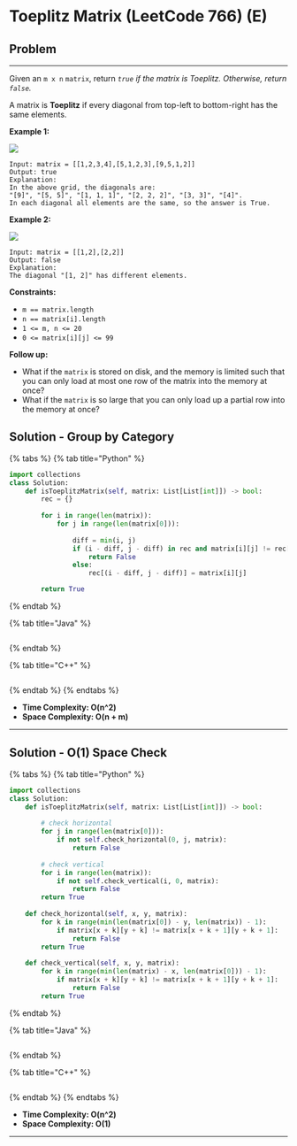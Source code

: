 # Toeplitz Matrix (LeetCode 766) (E)

## Problem

****

Given an `m x n` `matrix`, return _`true` if the matrix is Toeplitz. Otherwise, return `false`._

A matrix is **Toeplitz** if every diagonal from top-left to bottom-right has the same elements.

&#x20;

**Example 1:**

![](https://assets.leetcode.com/uploads/2020/11/04/ex1.jpg)

```
Input: matrix = [[1,2,3,4],[5,1,2,3],[9,5,1,2]]
Output: true
Explanation:
In the above grid, the diagonals are:
"[9]", "[5, 5]", "[1, 1, 1]", "[2, 2, 2]", "[3, 3]", "[4]".
In each diagonal all elements are the same, so the answer is True.
```

**Example 2:**

![](https://assets.leetcode.com/uploads/2020/11/04/ex2.jpg)

```
Input: matrix = [[1,2],[2,2]]
Output: false
Explanation:
The diagonal "[1, 2]" has different elements.
```

&#x20;

**Constraints:**

* `m == matrix.length`
* `n == matrix[i].length`
* `1 <= m, n <= 20`
* `0 <= matrix[i][j] <= 99`

&#x20;

**Follow up:**

* What if the `matrix` is stored on disk, and the memory is limited such that you can only load at most one row of the matrix into the memory at once?
* What if the `matrix` is so large that you can only load up a partial row into the memory at once?



## Solution - Group by Category

{% tabs %}
{% tab title="Python" %}
```python
import collections
class Solution:
    def isToeplitzMatrix(self, matrix: List[List[int]]) -> bool:
        rec = {}
        
        for i in range(len(matrix)):
            for j in range(len(matrix[0])):
                
                diff = min(i, j)
                if (i - diff, j - diff) in rec and matrix[i][j] != rec[(i - diff, j - diff)]:
                    return False
                else:
                    rec[(i - diff, j - diff)] = matrix[i][j]

        return True
```
{% endtab %}

{% tab title="Java" %}
```java
```
{% endtab %}

{% tab title="C++" %}
```cpp
```
{% endtab %}
{% endtabs %}

* **Time Complexity: O(n^2)**
* **Space Complexity: O(n + m)**

****

## Solution - O(1) Space Check

{% tabs %}
{% tab title="Python" %}
```python
import collections
class Solution:
    def isToeplitzMatrix(self, matrix: List[List[int]]) -> bool:
        
        # check horizontal
        for j in range(len(matrix[0])):
            if not self.check_horizontal(0, j, matrix):
                return False
        
        # check vertical
        for i in range(len(matrix)):
            if not self.check_vertical(i, 0, matrix):
                return False
        return True
    
    def check_horizontal(self, x, y, matrix):
        for k in range(min(len(matrix[0]) - y, len(matrix)) - 1):
            if matrix[x + k][y + k] != matrix[x + k + 1][y + k + 1]:
                return False
        return True
    
    def check_vertical(self, x, y, matrix):
        for k in range(min(len(matrix) - x, len(matrix[0])) - 1):
            if matrix[x + k][y + k] != matrix[x + k + 1][y + k + 1]:
                return False
        return True
```
{% endtab %}

{% tab title="Java" %}
```java
```
{% endtab %}

{% tab title="C++" %}
```cpp
```
{% endtab %}
{% endtabs %}

* **Time Complexity: O(n^2)**
* **Space Complexity: O(1)**

****
